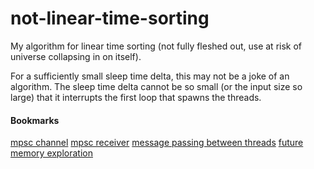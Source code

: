 # not-linear-time-sorting
My algorithm for linear time sorting (not fully fleshed out, use at risk of universe collapsing in on itself).

For a sufficiently small sleep time delta, this may not be a joke of an algorithm. The sleep time delta cannot be so small (or the input size so large) that it interrupts the first loop that spawns the threads.

#### Bookmarks
[mpsc channel](https://doc.rust-lang.org/std/sync/mpsc/fn.channel.html)
[mpsc receiver](https://doc.rust-lang.org/std/sync/mpsc/struct.Receiver.html)
[message passing between threads](https://doc.rust-lang.org/book/ch16-02-message-passing.html)
[future memory exploration](https://news.ycombinator.com/item?id=42270378)